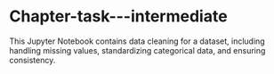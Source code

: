 # Chapter-task---intermediate
This Jupyter Notebook contains data cleaning for a dataset, including handling missing values, standardizing categorical data, and ensuring consistency. 
